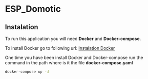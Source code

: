 # ESP_Domotic

## Instalation

To run this application you will need **Docker** and **Docker-compose**.

To install Docker go to following url: [Instalation Docker](https://docs.docker.com/engine/install/debian/)

One time you have been install Docker and Docker-compose run the command in the path where is it the file **docker-compose.yaml**

```bash
docker-compose up -d
```
